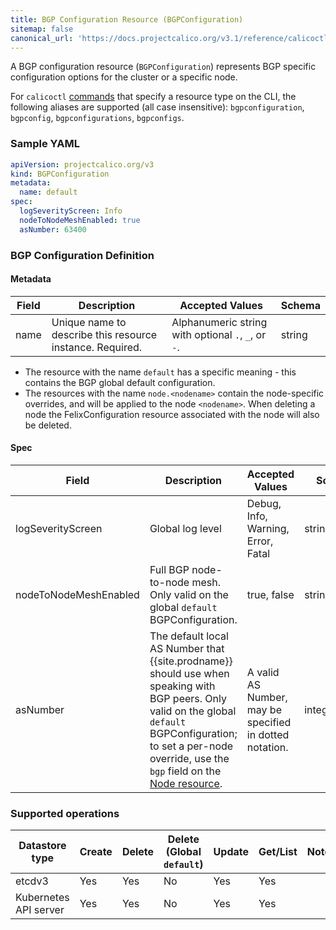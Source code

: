 ```yaml
---
title: BGP Configuration Resource (BGPConfiguration)
sitemap: false 
canonical_url: 'https://docs.projectcalico.org/v3.1/reference/calicoctl/resources/bgpconfig'
---
```


A BGP configuration resource (`BGPConfiguration`) represents BGP specific configuration options for the cluster or a
specific node.

For `calicoctl` [commands]({{site.baseurl}}/{{page.version}}/reference/calicoctl/commands/) that specify a resource type on the CLI, the following
aliases are supported (all case insensitive): `bgpconfiguration`, `bgpconfig`, `bgpconfigurations`, `bgpconfigs`.

### Sample YAML

```yaml
apiVersion: projectcalico.org/v3
kind: BGPConfiguration
metadata:
  name: default
spec:
  logSeverityScreen: Info
  nodeToNodeMeshEnabled: true
  asNumber: 63400
```

### BGP Configuration Definition

#### Metadata

| Field       | Description                 | Accepted Values   | Schema |
|-------------|-----------------------------|-------------------|--------|
| name     | Unique name to describe this resource instance. Required. | Alphanumeric string with optional `.`, `_`, or `-`. | string |

- The resource with the name `default` has a specific meaning - this contains the BGP global default configuration.
- The resources with the name `node.<nodename>` contain the node-specific overrides, and will be applied to the node `<nodename>`. When deleting a node the FelixConfiguration resource associated with the node will also be deleted.

#### Spec

| Field       | Description                 | Accepted Values   | Schema | Default    |
|-------------|-----------------------------|-------------------|--------|------------|
| logSeverityScreen | Global log level | Debug, Info, Warning, Error, Fatal | string | `Info` |
| nodeToNodeMeshEnabled | Full BGP node-to-node mesh. Only valid on the global `default` BGPConfiguration. | true, false  | string | true |
| asNumber | The default local AS Number that {{site.prodname}} should use when speaking with BGP peers. Only valid on the global `default` BGPConfiguration; to set a per-node override, use the `bgp` field on the [Node resource](./node). | A valid AS Number, may be specified in dotted notation. | integer/string | 64512 |

### Supported operations

| Datastore type        | Create    | Delete    | Delete (Global `default`)  |  Update  | Get/List | Notes
|-----------------------|------------|-----------|--------|----------|----------|------
| etcdv3                | Yes       | Yes    | No     | Yes      | Yes      |
| Kubernetes API server | Yes        | Yes   | No     | Yes      | Yes      |
